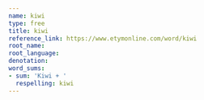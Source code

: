 ```yaml
---
name: kiwi
type: free
title: kiwi
reference_link: https://www.etymonline.com/word/kiwi
root_name: 
root_language: 
denotation: 
word_sums:
- sum: 'Kiwi + '
  respelling: kiwi
---
```

